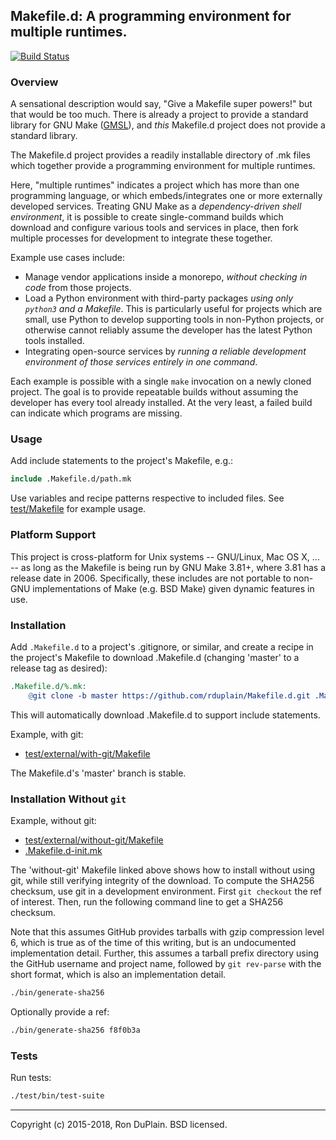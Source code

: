 ## Makefile.d: A programming environment for multiple runtimes.

[![Build Status][build]](https://travis-ci.org/rduplain/Makefile.d)


### Overview

A sensational description would say, "Give a Makefile super powers!" but that
would be too much. There is already a project to provide a standard library for
GNU Make ([GMSL](https://gmsl.sourceforge.io/)), and _this_ Makefile.d project
does not provide a standard library.

The Makefile.d project provides a readily installable directory of .mk files
which together provide a programming environment for multiple runtimes.

Here, "multiple runtimes" indicates a project which has more than one
programming language, or which embeds/integrates one or more externally
developed services. Treating GNU Make as a _dependency-driven shell
environment_, it is possible to create single-command builds which download and
configure various tools and services in place, then fork multiple processes for
development to integrate these together.

Example use cases include:

* Manage vendor applications inside a monorepo, _without checking in code_
  from those projects.
* Load a Python environment with third-party packages _using only `python3` and
  a Makefile_. This is particularly useful for projects which are small, use
  Python to develop supporting tools in non-Python projects, or otherwise
  cannot reliably assume the developer has the latest Python tools installed.
* Integrating open-source services by _running a reliable development
  environment of those services entirely in one command_.

Each example is possible with a single `make` invocation on a newly cloned
project. The goal is to provide repeatable builds without assuming the
developer has every tool already installed. At the very least, a failed build
can indicate which programs are missing.


### Usage

Add include statements to the project's Makefile, e.g.:

```Makefile
include .Makefile.d/path.mk
```

Use variables and recipe patterns respective to included files. See
[test/Makefile](test/Makefile) for example usage.


### Platform Support

This project is cross-platform for Unix systems -- GNU/Linux, Mac OS X, ... --
as long as the Makefile is being run by GNU Make 3.81+, where 3.81 has a
release date in 2006. Specifically, these includes are not portable to non-GNU
implementations of Make (e.g. BSD Make) given dynamic features in use.


### Installation

Add `.Makefile.d` to a project's .gitignore, or similar, and create a recipe in
the project's Makefile to download .Makefile.d (changing 'master' to a release
tag as desired):

```Makefile
.Makefile.d/%.mk:
	@git clone -b master https://github.com/rduplain/Makefile.d.git .Makefile.d
```

This will automatically download .Makefile.d to support include statements.

Example, with git:

* [test/external/with-git/Makefile](test/external/with-git/Makefile)

The Makefile.d's 'master' branch is stable.


### Installation Without `git`

Example, without git:

* [test/external/without-git/Makefile](test/external/without-git/Makefile)
* [.Makefile.d-init.mk](test/external/without-git/.Makefile.d-init.mk)

The 'without-git' Makefile linked above shows how to install without using git,
while still verifying integrity of the download. To compute the SHA256
checksum, use git in a development environment. First `git checkout` the ref of
interest. Then, run the following command line to get a SHA256 checksum.

Note that this assumes GitHub provides tarballs with gzip compression level 6,
which is true as of the time of this writing, but is an undocumented
implementation detail. Further, this assumes a tarball prefix directory using
the GitHub username and project name, followed by `git rev-parse` with the
short format, which is also an implementation detail.

```sh
./bin/generate-sha256
```

Optionally provide a ref:

```sh
./bin/generate-sha256 f8f0b3a
```


### Tests

Run tests:

```sh
./test/bin/test-suite
```


[build]: https://travis-ci.org/rduplain/Makefile.d.svg?branch=master


---

Copyright (c) 2015-2018, Ron DuPlain. BSD licensed.
